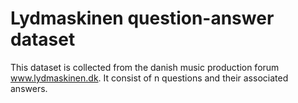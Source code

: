 # Lydmaskinen question-answer dataset
This dataset is collected from the danish music production forum www.lydmaskinen.dk. It consist of n questions and their associated answers.